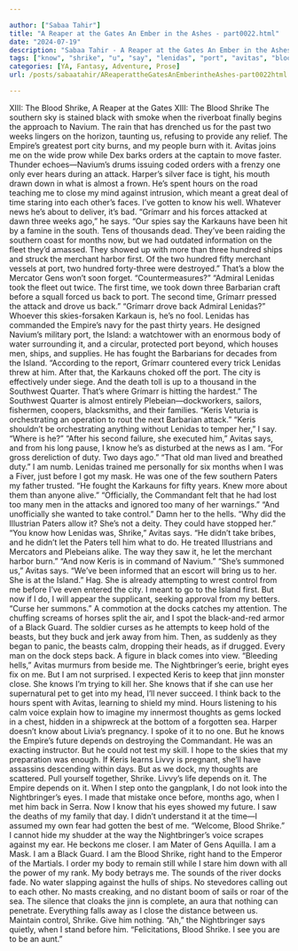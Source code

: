 ```yaml
---

author: ["Sabaa Tahir"]
title: "A Reaper at the Gates An Ember in the Ashes - part0022.html"
date: "2024-07-19"
description: "Sabaa Tahir - A Reaper at the Gates An Ember in the Ashes"
tags: ["know", "shrike", "u", "say", "lenidas", "port", "avitas", "blood", "grímarr", "back", "keris", "black", "two", "empire", "dock", "nightbringer", "southern", "city", "order", "one", "attack", "hour", "close", "time", "three"]
categories: [YA, Fantasy, Adventure, Prose]
url: /posts/sabaatahir/AReaperattheGatesAnEmberintheAshes-part0022html

---
```



XIII: The Blood Shrike, A Reaper at the Gates
XIII: The Blood Shrike
The southern sky is stained black with smoke when the riverboat finally begins the approach to Navium. The rain that has drenched us for the past two weeks lingers on the horizon, taunting us, refusing to provide any relief. The Empire’s greatest port city burns, and my people burn with it.
Avitas joins me on the wide prow while Dex barks orders at the captain to move faster. Thunder echoes—Navium’s drums issuing coded orders with a frenzy one only ever hears during an attack.
Harper’s silver face is tight, his mouth drawn down in what is almost a frown. He’s spent hours on the road teaching me to close my mind against intrusion, which meant a great deal of time staring into each other’s faces. I’ve gotten to know his well. Whatever news he’s about to deliver, it’s bad.
“Grímarr and his forces attacked at dawn three weeks ago,” he says. “Our spies say the Karkauns have been hit by a famine in the south. Tens of thousands dead. They’ve been raiding the southern coast for months now, but we had outdated information on the fleet they’d amassed. They showed up with more than three hundred ships and struck the merchant harbor first. Of the two hundred fifty merchant vessels at port, two hundred forty-three were destroyed.”
That’s a blow the Mercator Gens won’t soon forget. “Countermeasures?”
“Admiral Lenidas took the fleet out twice. The first time, we took down three Barbarian craft before a squall forced us back to port. The second time, Grímarr pressed the attack and drove us back.”
“Grímarr drove back Admiral Lenidas?” Whoever this skies-forsaken Karkaun is, he’s no fool. Lenidas has commanded the Empire’s navy for the past thirty years. He designed Navium’s military port, the Island: a watchtower with an enormous body of water surrounding it, and a circular, protected port beyond, which houses men, ships, and supplies. He has fought the Barbarians for decades from the Island.
“According to the report, Grímarr countered every trick Lenidas threw at him. After that, the Karkauns choked off the port. The city is effectively under siege. And the death toll is up to a thousand in the Southwest Quarter. That’s where Grímarr is hitting the hardest.”
The Southwest Quarter is almost entirely Plebeian—dockworkers, sailors, fishermen, coopers, blacksmiths, and their families.
“Keris Veturia is orchestrating an operation to rout the next Barbarian attack.”
“Keris shouldn’t be orchestrating anything without Lenidas to temper her,” I say. “Where is he?”
“After his second failure, she executed him,” Avitas says, and from his long pause, I know he’s as disturbed at the news as I am. “For gross dereliction of duty. Two days ago.”
“That old man lived and breathed duty.” I am numb. Lenidas trained me personally for six months when I was a Fiver, just before I got my mask. He was one of the few southern Paters my father trusted. “He fought the Karkauns for fifty years. Knew more about them than anyone alive.”
“Officially, the Commandant felt that he had lost too many men in the attacks and ignored too many of her warnings.”
“And unofficially she wanted to take control.” Damn her to the hells. “Why did the Illustrian Paters allow it? She’s not a deity. They could have stopped her.”
“You know how Lenidas was, Shrike,” Avitas says. “He didn’t take bribes, and he didn’t let the Paters tell him what to do. He treated Illustrians and Mercators and Plebeians alike. The way they saw it, he let the merchant harbor burn.”
“And now Keris is in command of Navium.”
“She’s summoned us,” Avitas says. “We’ve been informed that an escort will bring us to her. She is at the Island.”
Hag. She is already attempting to wrest control from me before I’ve even entered the city. I meant to go to the Island first. But now if I do, I will appear the supplicant, seeking approval from my betters.
“Curse her summons.”
A commotion at the docks catches my attention. The chuffing screams of horses split the air, and I spot the black-and-red armor of a Black Guard. The soldier curses as he attempts to keep hold of the beasts, but they buck and jerk away from him.
Then, as suddenly as they began to panic, the beasts calm, dropping their heads, as if drugged. Every man on the dock steps back.
A figure in black comes into view.
“Bleeding hells,” Avitas murmurs from beside me.
The Nightbringer’s eerie, bright eyes fix on me. But I am not surprised. I expected Keris to keep that jinn monster close. She knows I’m trying to kill her. She knows that if she can use her supernatural pet to get into my head, I’ll never succeed.
I think back to the hours spent with Avitas, learning to shield my mind. Hours listening to his calm voice explain how to imagine my innermost thoughts as gems locked in a chest, hidden in a shipwreck at the bottom of a forgotten sea. Harper doesn’t know about Livia’s pregnancy. I spoke of it to no one. But he knows the Empire’s future depends on destroying the Commandant. He was an exacting instructor.
But he could not test my skill. I hope to the skies that my preparation was enough. If Keris learns Livvy is pregnant, she’ll have assassins descending within days.
But as we dock, my thoughts are scattered. Pull yourself together, Shrike. Livvy’s life depends on it. The Empire depends on it.
When I step onto the gangplank, I do not look into the Nightbringer’s eyes. I made that mistake once before, months ago, when I met him back in Serra. Now I know that his eyes showed my future. I saw the deaths of my family that day. I didn’t understand it at the time—I assumed my own fear had gotten the best of me.
“Welcome, Blood Shrike.” I cannot hide my shudder at the way the Nightbringer’s voice scrapes against my ear. He beckons me closer. I am Mater of Gens Aquilla. I am a Mask. I am a Black Guard. I am the Blood Shrike, right hand to the Emperor of the Martials. I order my body to remain still while I stare him down with all the power of my rank.
My body betrays me.
The sounds of the river docks fade. No water slapping against the hulls of ships. No stevedores calling out to each other. No masts creaking, and no distant boom of sails or roar of the sea. The silence that cloaks the jinn is complete, an aura that nothing can penetrate. Everything falls away as I close the distance between us.
Maintain control, Shrike. Give him nothing.
“Ah,” the Nightbringer says quietly, when I stand before him. “Felicitations, Blood Shrike. I see you are to be an aunt.”
